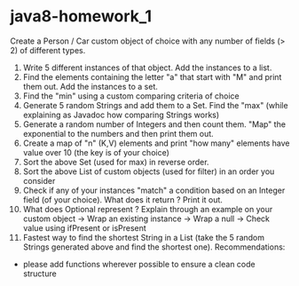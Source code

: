 # java8-homework_1

Create a Person / Car custom object of choice with any number of fields (> 2) of different types.
1) Write 5 different instances of that object.
Add the instances to a list.
2) Find the elements containing the letter "a" that start with "M" and print them out.
Add the instances to a set.
3) Find the "min" using a custom comparing criteria of choice
4) Generate 5 random Strings and add them to a Set. Find the "max" (while explaining as Javadoc how comparing Strings works)
5) Generate a random number of Integers and then count them. "Map" the exponential to the numbers and then print them out.
6) Create a map of "n" (K,V) elements and print "how many" elements have value over 10 (the key is of your choice)
7) Sort the above Set<String> (used for max) in reverse order.
8) Sort the above List of custom objects (used for filter) in an order you consider
9) Check if any of your instances "match" a condition based on an Integer field (of your choice). What does it return ? Print it out.
10) What does Optional represent ? Explain through an example on your custom object
-> Wrap an existing instance
-> Wrap a null
-> Check value using ifPresent or isPresent
11) Fastest way to find the shortest String in a List (take the 5 random Strings generated above and find the shortest one).
Recommendations:
- please add functions wherever possible to ensure a clean code structure
